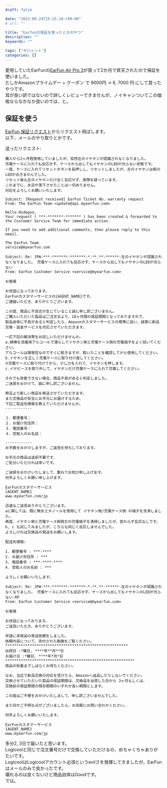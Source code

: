 ```yaml
---
draft: false

date: "2023-09-24T15:15:10-+09:00"
# url: ""

title: "Earfunの保証を使ったときのやつ"
description: ""
keywords: ""

tags: ["ガジェット"]
categories: []
---
```


愛用していたEarFunの[EarFun Air Pro 3](https://www.myearfun.com/jp/headphones/earfun-air-pro-3-le-audio-anc-true-wireless-earbuds-black)が買って2か月で昇天されたので保証を使いました。  
たしかAmazonプライムデー + クーポン で 9000円 → 6, 7000 円 にして買ったやつです。  
耳が良い訳ではないので詳しくレビューできませんが、ノイキャンついてこの価格ならなかなか良いのでは、と。

## 保証を使う

[EarFun 保証リクエスト](https://www.myearfun.com/jp/process-warranty)からリクエスト飛ばします。  
以下、メールのやり取りとかです。  

送ったリクエスト:  

```text
購入から2ヶ月程使用していましたが、突然左のイヤホンが認識されなくなりました。
充電ケースに入れても反応せず、ケースから出してもイヤホンのLEDが光らない状態です。
一度、ケースに入れてリセットボタンを長押しし、リセットしましたが、左のイヤホンは紫のLEDが点きませんでした。
リセット後も左のイヤホンだけ全く反応せず、故障を疑っています。
これまでに、水没や落下させたことは一切ありません。
対応をよろしくお願いいたします。
```

```text
Subject: [Request received] EarFun Ticket No. warranty request
From: The EarFun Team <update@api.myearfun.com>

Hello Hidegon,
Your request ( ***-*******-******* ) has been created & forwarded to the Customer Service Team for immediate action.

If you need to add additional comments, then please reply to this email.

The EarFun Team
service@myearfun.com
```

```text
Subject: Re: JPW-***-*******-*******-*.**.**-******-左のイヤホンが認識されなくなりました。 充電ケースに入れても反応せず、ケースから出してもイヤホンのLEDが光らない
From: EarFun Customer Service <service@myearfun.com>

お客様

お世話になっております。
EarFunカスタマーサービスの{AGENT_NAME}です。
ご連絡いただき、ありがとうございます。

この度、商品に不具合が生じていること誠に申し訳ございません。
ご購入いただいた製品はご注文日より、18ヶ月間の保証期間となっておりますので、
製品自体に不良があると判定したら、Amazonカスタマーサービスの規準に従い、誠実に新品交換・返金サービスを対応させていただきます。

一応下記の解決策をお試しいただけませんか。
a.綿棒を消毒用アルコールで濡らしてイヤホン側と充電ケース側の充電端子をよく拭いてください。
アルコールは揮発性なのですぐに乾きますが、乾いたことを確認してから使用してください。
b.イヤホンを正しく充電ケースに取り付け直してください。
※充電ケースに取り付けてから、少し力を入れて、イヤホンを押します。
c.イヤピースを取り外して、イヤホンだけ充電ケースに入れて充電してください。

それでも改善できない場合、商品不良があると判定しました。
ご迷惑をおかけて、誠に申し訳ございません。

弊店より新しい商品を再送させていただきます。
また交換品が安全にお手元にお届けするため、
下記ご配送先情報を教えていただけませんか。
------------

１．郵便番号：
２．お届け先住所：
３．電話番号：
４．受取人のお名前：

------------
お手数をおかけしますが、ご返信を待ちしております。

お手元の商品は返却不要です、
ご処分いただければ幸いです。

ご迷惑をおかけいたしまして、重ねてお詫び申し上げます。
何卒よろしくお願い申し上げます。

EarFunカスタマーサービス
{AGENT_NAME}
www.myearfun.com/jp
```

```text
迅速なご返信ありがとうございます。
aに関しては、既に無水エタノールを使用して イヤホン側/充電ケース側 の端子を洗浄しました。
再度、イヤホン側と充電ケース側両方の充電端子を清掃しましたが、変わらず反応なしです。
b, c も試してみましたが、こちらも同じく反応しませんでした。
よろしければ交換品の発送をお願いします。

配送先情報:

1. 郵便番号 : ***-****
2. お届け先住所 : ***
3. 電話番号 : ***-****-****
4. 受取人のお名前 : ***

よろしくお願いいたします。
```

```text
Subject: Re: JPW-***-*******-*******-*.**.**-******-左のイヤホンが認識されなくなりました。 充電ケースに入れても反応せず、ケースから出してもイヤホンのLEDが光らない-RP
From: EarFun Customer Service <service@myearfun.com>

お客様

お世話になっております。
ご返信いただき、ありがとうございます。

早速に本商品の発送依頼をしました。
依頼内容について、添付された画像をご覧ください。
*******************************************************
出荷日 :*曜日, ****年**月**日
お届け日 :*曜日, ****年*月*日
**********************************************************
商品の到着までしばらくお待ちください。

なお、当店で新品交換の対応を受けたら、Amazonへ返品したりしないでください。
交換させていただいた製品の保証期間は、交換品を出荷した日から 3ヶ月もしくは、
交換前の保証期間の残存期間のいずれか長い期間とします。

この度はご不便をおかけいたしまして、申し訳ございませんでした。

また何かご不明な点がございましたら、お気軽にお問い合わせください。

何卒よろしくお願いいたします。

EarFunカスタマーサービス
{AGENT_NAME}
www.myearfun.com/jp
```

多分2, 3日で届いたと思います。  
Logicoolと同じで注文番号だけで交換していただけるの、めちゃくちゃありがたいです。  
LogicoolはLogicoolアカウント必須というevilさを発揮してきましたが、EarFunはメールのみで良かったです。  
壊れるのは良くないけど商品自体はGoodです。  
では。
